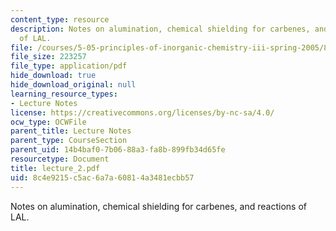 ```yaml
---
content_type: resource
description: Notes on alumination, chemical shielding for carbenes, and reactions
  of LAL.
file: /courses/5-05-principles-of-inorganic-chemistry-iii-spring-2005/8c4e9215c5ac6a7a60814a3481ecbb57_lecture_2.pdf
file_size: 223257
file_type: application/pdf
hide_download: true
hide_download_original: null
learning_resource_types:
- Lecture Notes
license: https://creativecommons.org/licenses/by-nc-sa/4.0/
ocw_type: OCWFile
parent_title: Lecture Notes
parent_type: CourseSection
parent_uid: 14b4baf0-7b06-88a3-fa8b-899fb34d65fe
resourcetype: Document
title: lecture_2.pdf
uid: 8c4e9215-c5ac-6a7a-6081-4a3481ecbb57
---
```

Notes on alumination, chemical shielding for carbenes, and reactions of LAL.
